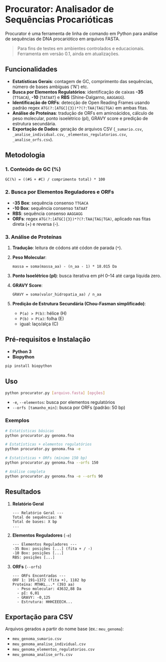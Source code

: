 # Procurator: Analisador de Sequências Procarióticas

Procurator é uma ferramenta de linha de comando em Python para análise de sequências de DNA procariótico em arquivos FASTA.

> Para fins de testes em ambientes controlados e educacionais. Ferramenta em versão 0.1, ainda em atualizações.

## Funcionalidades 

* **Estatísticas Gerais**: contagem de GC, comprimento das sequências, número de bases ambíguas ('N') etc.
* **Busca por Elementos Regulatórios**: identificação de caixas **-35** (`TTGACA`), **-10** (`TATAAT`) e **RBS** (Shine-Dalgarno, `AAGGAGG`).
* **Identificação de ORFs**: detecção de Open Reading Frames usando padrão regex `ATG(?:[ATGC]{3})*?(?:TAA|TAG|TGA)` em ambas fitas.
* **Análise de Proteínas**: tradução de ORFs em aminoácidos, cálculo de peso molecular, ponto isoelétrico (pI), GRAVY score e predição de estrutura secundária.
* **Exportação de Dados**: geração de arquivos CSV (`_sumario.csv`, `_analise_individual.csv`, `_elementos_regulatorios.csv`, `_analise_orfs.csv`).

## Metodologia 

### 1. Conteúdo de GC (%)

```text
GC(%) = ((#G + #C) / comprimento total) * 100
```

### 2. Busca por Elementos Reguladores e ORFs

* **-35 Box**: sequência consenso `TTGACA`
* **-10 Box**: sequência consenso `TATAAT`
* **RBS**: sequência consenso `AAGGAGG`
* **ORFs**: regex `ATG(?:[ATGC]{3})*?(?:TAA|TAG|TGA)`, aplicado nas fitas direta (+) e reversa (-).

### 3. Análise de Proteínas

1. **Tradução**: leitura de códons até códon de parada (`*`).
2. **Peso Molecular**:

   ```text
   massa = soma(massa_aa) - (n_aa - 1) * 18.015 Da
   ```
3. **Ponto Isoelétrico (pI)**: busca iterativa em pH 0–14 até carga líquida zero.
4. **GRAVY Score**:

   ```text
   GRAVY = soma(valor_hidropatia_aa) / n_aa
   ```
5. **Predição de Estrutura Secundária (Chou-Fasman simplificado)**:

   * `P(a) > P(b)`: hélice (H)
   * `P(b) > P(a)`: folha (E)
   * igual: laço/alça (C)

## Pré-requisitos e Instalação

* **Python 3**
* **Biopython**

```bash
pip install biopython
```

## Uso

```bash
python procurator.py [arquivo.fasta] [opções]
```

* `-e`, `--elementos`: busca por elementos regulatórios
* `--orfs [tamanho_min]`: busca por ORFs (padrão: 50 bp)

### Exemplos

```bash
# Estatísticas básicas
python procurator.py genoma.fna

# Estatísticas + elementos regulatórios
python procurator.py genoma.fna -e

# Estatísticas + ORFs (mínimo 150 bp)
python procurator.py genoma.fna --orfs 150

# Análise completa
python procurator.py genoma.fna -e --orfs 90
```

## Resultados

1. **Relatório Geral**

   ```text
   --- Relatório Geral ---
   Total de sequências: N
   Total de bases: X bp
   ...
   ```

2. **Elementos Reguladores** (`-e`)

   ```text
   --- Elementos Reguladores ---
   -35 Box: posições [...] (fita + / -)
   -10 Box: posições [...]
   RBS: posições [...]
   ```

3. **ORFs** (`--orfs`)

   ```text
   --- ORFs Encontradas ---
   ORF 1: 191–1372 (fita +), 1182 bp
   Proteína: MTHKL...* (393 aa)
     - Peso molecular: 43632,88 Da
     - pI: 6,01
     - GRAVY: -0,125
     - Estrutura: HHHCEEECH...
   ```

## Exportação para CSV

Arquivos gerados a partir do nome base (ex.: `meu_genoma`):

* `meu_genoma_sumario.csv`
* `meu_genoma_analise_individual.csv`
* `meu_genoma_elementos_regulatorios.csv`
* `meu_genoma_analise_orfs.csv`
